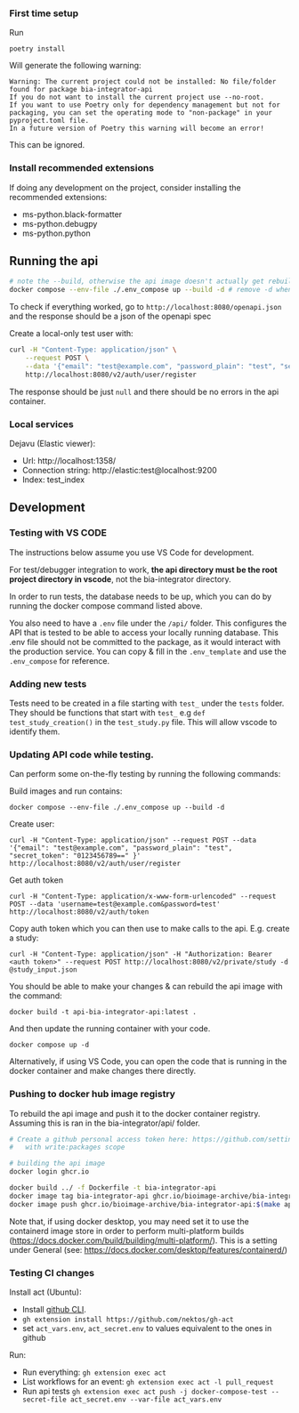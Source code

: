 ### First time setup

Run
```
poetry install
```
Will generate the following warning:
```
Warning: The current project could not be installed: No file/folder found for package bia-integrator-api
If you do not want to install the current project use --no-root.
If you want to use Poetry only for dependency management but not for packaging, you can set the operating mode to "non-package" in your pyproject.toml file.
In a future version of Poetry this warning will become an error!
```
This can be ignored.

### Install recommended extensions

If doing any development on the project, consider installing the recommended extensions:

* ms-python.black-formatter
* ms-python.debugpy
* ms-python.python


## Running the api
 
```sh
# note the --build, otherwise the api image doesn't actually get rebuilt to reflect changes
docker compose --env-file ./.env_compose up --build -d # remove -d when first setting up, to make any problems obvious 
```

To check if everything worked, go to `http://localhost:8080/openapi.json` and the response should be a json of the openapi spec

Create a local-only test user with:

```bash
curl -H "Content-Type: application/json" \
    --request POST \
    --data '{"email": "test@example.com", "password_plain": "test", "secret_token": "0123456789==" }' \
    http://localhost:8080/v2/auth/user/register
```

The response should be just `null` and there should be no errors in the api container.

### Local services

Dejavu (Elastic viewer):
* Url: http://localhost:1358/
* Connection string: http://elastic:test@localhost:9200
* Index: test_index

## Development

### Testing with VS CODE

The instructions below assume you use VS Code for development.

For test/debugger integration to work, **the api directory must be the root project directory in vscode**, not the bia-integrator directory.

In order to run tests, the database needs to be up, which you can do by running the docker compose command listed above.

You also need to have a `.env` file under the `/api/` folder. This configures the API that is tested to be able to access your locally running database. This .env file should not be committed to the package, as it would interact with the production service. You can copy & fill in the `.env_template` and use the `.env_compose` for reference.

### Adding new tests

Tests need to be created in a file starting with `test_` under the `tests` folder. They should be functions that start with `test_` e.g `def test_study_creation()` in the `test_study.py` file. This will allow vscode to identify them. 

### Updating API code while testing.

Can perform some on-the-fly testing by running the following commands:

Build images and run contains:

`docker compose --env-file ./.env_compose up --build -d`

Create user:

`curl -H "Content-Type: application/json" --request POST --data '{"email": "test@example.com", "password_plain": "test", "secret_token": "0123456789==" }'  http://localhost:8080/v2/auth/user/register`

Get auth token

`curl -H "Content-Type: application/x-www-form-urlencoded" --request POST --data 'username=test@example.com&password=test'  http://localhost:8080/v2/auth/token`

Copy auth token which you can then use to make calls to the api. E.g. create a study:

`curl -H "Content-Type: application/json" -H "Authorization: Bearer <auth token>" --request POST http://localhost:8080/v2/private/study -d @study_input.json`

You should be able to make your changes & can rebuild the api image with the command:

`docker build -t api-bia-integrator-api:latest .`

And then update the running container with your code.

`docker compose up -d`

Alternatively, if using VS Code, you can open the code that is running in the docker container and make changes there directly.


### Pushing to docker hub image registry

To rebuild the api image and push it to the docker container registry. Assuming this is ran in the bia-integrator/api/ folder.

```sh
# Create a github personal access token here: https://github.com/settings/tokens
#   with write:packages scope

# building the api image
docker login ghcr.io

docker build ../ -f Dockerfile -t bia-integrator-api
docker image tag bia-integrator-api ghcr.io/bioimage-archive/bia-integrator-api:$(make api.version)
docker image push ghcr.io/bioimage-archive/bia-integrator-api:$(make api.version)
```
Note that, if using docker desktop, you may need set it to use the containerd image store in order to perform multi-platform builds (https://docs.docker.com/build/building/multi-platform/). This is a setting under General (see: https://docs.docker.com/desktop/features/containerd/)

### Testing CI changes

Install act (Ubuntu):
* Install [github CLI](https://github.com/cli/cli/blob/trunk/docs/install_linux.md). 
* `gh extension install https://github.com/nektos/gh-act`
* set `act_vars.env`, `act_secret.env` to values equivalent to the ones in github

Run:
* Run everything: `gh extension exec act`
* List workflows for an event: `gh extension exec act -l pull_request`
* Run api tests `gh extension exec act push -j docker-compose-test --secret-file act_secret.env --var-file act_vars.env`